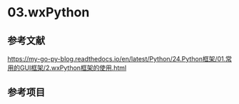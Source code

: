 # 03.wxPython


## 参考文献

https://my-go-py-blog.readthedocs.io/en/latest/Python/24.Python框架/01.常用的GUI框架/2.wxPython框架的使用.html




## 参考项目
